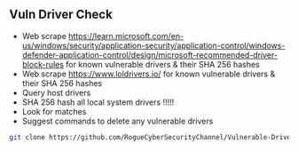 Vuln Driver Check
----------------------------

- Web scrape https://learn.microsoft.com/en-us/windows/security/application-security/application-control/windows-defender-application-control/design/microsoft-recommended-driver-block-rules for known vulnerable drivers & their SHA 256 hashes
- Web scrape https://www.loldrivers.io/ for known vulnerable drivers & their SHA 256 hashes
- Query host drivers
- SHA 256 hash all local system drivers !!!!!
- Look for matches
- Suggest commands to delete any vulnerable drivers 

```sh
git clone https://github.com/RogueCyberSecurityChannel/Vulnerable-Driver-Scanner

